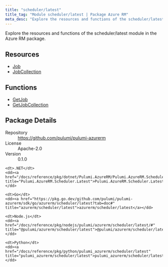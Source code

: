 ```yaml
---
title: "scheduler/latest"
title_tag: "Module scheduler/latest | Package Azure RM"
meta_desc: "Explore the resources and functions of the scheduler/latest module in the Azure RM package."
---
```


<!-- WARNING: this file was generated by Pulumi Docs Generator. -->
<!-- Do not edit by hand unless you're certain you know what you are doing! -->

Explore the resources and functions of the scheduler/latest module in the Azure RM package.

<h2 id="resources">Resources</h2>
<ul class="api">
    <li><a href="job" title="Job"><span class="symbol resource"></span>Job</a></li>
    <li><a href="jobcollection" title="JobCollection"><span class="symbol resource"></span>JobCollection</a></li>
</ul>

<h2 id="functions">Functions</h2>
<ul class="api">
    <li><a href="getjob" title="GetJob"><span class="symbol function"></span>GetJob</a></li>
    <li><a href="getjobcollection" title="GetJobCollection"><span class="symbol function"></span>GetJobCollection</a></li>
</ul>

<h2 id="package-details">Package Details</h2>
<dl class="package-details">
	<dt>Repository</dt>
	<dd><a href="https://github.com/pulumi/pulumi-azurerm">https://github.com/pulumi/pulumi-azurerm</a></dd>
	<dt>License</dt>
	<dd>Apache-2.0</dd>
	<dt>Version</dt>
	<dd>0.1.0</dd>
</dl>



<dl class="tabular">

    <dt>.NET</dt>
    <dd><a href="/docs/reference/pkg/dotnet/Pulumi.AzureRM/Pulumi.AzureRM.Scheduler.Latest.html" title="Pulumi.AzureRM.Scheduler.Latest">Pulumi.AzureRM.Scheduler.Latest</a></dd>

    <dt>Go</dt>
    <dd><a href="https://pkg.go.dev/github.com/pulumi/pulumi-azurerm/sdk/go/azurerm/scheduler/latest?tab=doc#" title="azurerm/scheduler/latest">azurerm/scheduler/latest</a></dd>

    <dt>Node.js</dt>
    <dd><a href="/docs/reference/pkg/nodejs/pulumi/azurerm/scheduler/latest/#" title="@pulumi/azurerm/scheduler/latest">@pulumi/azurerm/scheduler/latest</a></dd>

    <dt>Python</dt>
    <dd><a href="/docs/reference/pkg/python/pulumi_azurerm/scheduler/latest" title="pulumi_azurerm/scheduler/latest">pulumi_azurerm/scheduler/latest</a></dd>

</dl>

